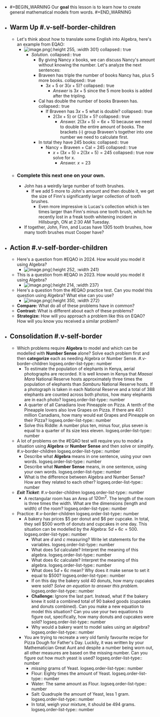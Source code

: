 - #+BEGIN_WARNING
  Our **goal** this lesson is to learn how to create general mathematical models from words.
  #+END_WARNING
- ## Warm Up #.v-self-border-children
	- Let's think about how to translate some English into Algebra, here's an example from EQAO:
		- ![image.png](../assets/image_1748396924758_0.png){:height 255, :width 301}
		  collapsed:: true
			- *Solution.*
			  collapsed:: true
				- By giving Nancy $x$ books, we can discuss Nancy's amount without knowing the number. Let's analyze the next sentences:
				- Braveen has triple the number of books Nancy has, plus 5 more books.
				  collapsed:: true
					- $3x+5$ or $3(x+5)$?
					  collapsed:: true
						- *Answer* is $3x+5$ since the 5 more books is added after the tripling.
				- Cal has double the number of books Braveen has.
				  collapsed:: true
					- If Braveen has $3x+5$ what is double?
					  collapsed:: true
						- $2(3x+5)$ or $(2)3x+5$?
						  collapsed:: true
							- *Answer.* $2(3x+5)=6x+10$ because we need to double the entire amount of books. The brackets $(\square)$ group Braveen's together into one number we need to calculate first.
				- In total they have 245 books:
				  collapsed:: true
					- Nancy + Braveen + Cal = 245
					  collapsed:: true
						- $x + (3x+5) + 2(3x+5) = 245$
						  collapsed:: true
						  now solve for x.
							- *Answer.* $x=23$
	- ### Complete this next one on your own.
		- John has a weirdly large number of tooth brushes.
			- If we add 5 more to John's amount and then double it, we get the size of Finn's significantly larger collection of tooth brushes.
				- Even more impressive is Lucas's collection which is ten times larger than Finn's minus one tooth brush, which he recently lost in a freak tooth whitening incident in Hillsburgh, ON at 2:30 AM Tuesday.
		- If together, John, Finn, and Lucas have 1305 tooth brushes, how many tooth brushes must Cooper have?
- ## Action #.v-self-border-children
	- Here's a question from #EQAO in 2024. How would you model it using Algebra?
		- ![image.png](../assets/image_1748394775799_0.png){:height 252, :width 241}
	- This is a question from #EQAO in 2023. How would you model it using Algebra?
		- ![image.png](../assets/image_1748393501044_0.png){:height 214, :width 237}
	- Here's a question from the #EQAO practice test. Can you model this question using Algebra? What else can you use?
		- ![image.png](../assets/image_1748394726186_0.png){:height 350, :width 272}
	- **Compare:**  What do all of these problems have in common?
	- **Contrast:**  What is different about each of these problems?
	- **Strategize:**  How will you approach a problem like this on EQAO? How will you know you received a similar problem?
- ## Consolidation #.v-self-border
	- Which problems require **Algebra** to model and which can be modelled with **Number Sense** alone? Solve each problem first and then **categorize** each as needing Algebra or Number Sense. #.v-border-children
	  logseq.order-list-type:: number
		- To estimate the population of elephants in Kenya, aerial photographs are recorded. It is well known in Kenya that *Maasai Mara* National Reserve hosts approximately three times the population of elephants than *Samburu* National Reserve hosts. If a photograph is taken in each National Reserve and a total of 388 elephants are counted across both photos, how many elephants are in each photo?
		  logseq.order-list-type:: number
		- A quarter of all Canadians love Pineapple on Pizza. A tenth of the Pineapple lovers also love Grapes on Pizza. If there are 40.1 million Canadians, how many would eat Grapes and Pineapple on their Pizza?
		  logseq.order-list-type:: number
		- Solve this Riddle:  A number plus ten, minus four, plus seven is equal to a quarter of its size less eleven.
		  logseq.order-list-type:: number
	- A lot of problems on the #EQAO test will require you to model a situation using **Algebra** or **Number Sense** and then solve or simplify. #.v-border-children
	  logseq.order-list-type:: number
		- Describe what **Algebra** means in one sentence, using your own words.
		  logseq.order-list-type:: number
		- Describe what **Number Sense** means, in one sentence, using your own words.
		  logseq.order-list-type:: number
		- What is the difference between Algebra and Number Sense? How are they related to each other?
		  logseq.order-list-type:: number
	- ***Exit Ticket***: #.v-border-children
	  logseq.order-list-type:: number
		- A rectangular room has an Area of $120\text{m}^2$. The length of the room is three times the width. What are the dimensions (length and width) of the room?
		  logseq.order-list-type:: number
	- Practice: #.v-border-children
	  logseq.order-list-type:: number
		- A bakery has prices $5 per donut and $6 per cupcake. In total, they sell $500 worth of donuts and cupcakes in one day. This situation can be modelled by the Algebra:  $5d+6c=500$.
		  logseq.order-list-type:: number
			- What are $d$ and $c$ measuring? Write let statements for the variables.
			  logseq.order-list-type:: number
			- What does $5d$ calculate? Interpret the meaning of this algebra.
			  logseq.order-list-type:: number
			- What does $6c$ calculate? Interpret the meaning of this algebra.
			  logseq.order-list-type:: number
			- What does $5d+6c$ mean? Why does it make sense to set it equal to $500?
			  logseq.order-list-type:: number
			- If on this day the bakery sold 40 donuts, how many cupcakes were sold? *Solve an equation to answer this problem.*
			  logseq.order-list-type:: number
			- **Challenge:** Ignore the last part. Instead, what if the bakery knew it sold a combined total of 90 baked goods (cupcakes and donuts combined). Can you make a new equation to model this situation? Can you use your two equations to figure out, specifically, how many donuts and cupcakes were sold?
			  logseq.order-list-type:: number
			- Why would a bakery want to model sales using an algebra?
			  logseq.order-list-type:: number
		- You are trying to recreate a very old family favourite recipe for Pizza Dough for Father's Day. Luckily, it was written by your Mathematician Great Aunt and despite a number being worn out, all other measures are based on the missing number. Can you figure out how much yeast is used?
		  logseq.order-list-type:: number
			- *missing* grams of Yeast.
			  logseq.order-list-type:: number
			- Flour:  Eighty times the amount of Yeast.
			  logseq.order-list-type:: number
			- Water:  The same amount as Flour.
			  logseq.order-list-type:: number
			- Salt:  Quadruple the amount of Yeast, less 1 gram.
			  logseq.order-list-type:: number
			- In total, weigh your mixture, it should be 494 grams.
			  logseq.order-list-type:: number